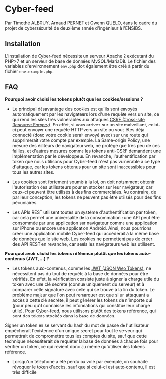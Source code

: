 # Cyber-feed

Par Timothé ALBOUY, Arnaud PERNET et Gwenn QUELO, dans le cadre du projet de cybersécurité de deuxième année d'ingénieur à l'ENSIBS.

## Installation

L'installation de Cyber-feed nécessite un serveur Apache 2 exécutant du PHP>7 et un serveur de base de données MySQL/MariaDB. Le fichier des variables d'environnement `env.php` doit également être créé à partir du fichier `env.example.php`.

## FAQ

**Pourquoi avoir choisi les tokens plutôt que les cookies/sessions ?**

- Le principal désavantage des cookies est qu'ils sont envoyés automatiquement par les navigateurs lors d'une requête vers un site, ce qui rend les sites très vulnérables aux attaques [CSRF (Cross-site Resource Forgery)][csrf]. En effet, si vous arrivez sur un site malveillant, celui-ci peut envoyer une requête HTTP vers un site ou vous êtes déjà connecté (donc votre cookie serait envoyé avec) sur une route qui supprimerait votre compte par exemple. La Same-origin Policy, une mesure des éditeurs de navigateur web, ne protège que très peu de ces failles, et d'autres mesures comme les tokens anti-CSRF demandent une implémentation par le développeur. En revanche, l'authentification par token que nous utilisons pour Cyber-feed n'est pas vulnérable à ce type d'attaque, car les tokens obtenus pour un site sont inaccessibles pour tous les autres sites.

- Les cookies sont fortement soumis à la loi, on doit notamment obtenir l'autorisation des utilisateurs pour en stocker sur leur navigateur, car ceux-ci peuvent être utilisés à des fins commerciales. Au contraire, de par leur conception, les tokens ne peuvent pas être utilisés pour des fins pécuniaires.

- Les APIs REST utilisent toutes un système d'authentification par token, car cela permet une universalité de la consommation : une API peut être consommée par une application sur navigateur comme une application sur iPhone ou encore une application Android. Ainsi, nous pourrions créer une application mobile Cyber-feed qui accèderait à la même base de données que le site web. Les cookies ne permettent pas de créer des API REST en revanche, car seuls les navigateurs web les utilisent.

**Pourquoi avoir choisi les tokens référence plutôt que les tokens auto-contenus (JWT, ...) ?**

- Les tokens auto-contenus, comme les [JWT (JSON Web Tokens)][jwt], ne nécessitent pas du tout de requête à la base de données pour être vérifiés. En effet, la vérification consiste juste à signer la charge utile du token avec une clé secrète (connue uniquement du serveur) et à comparer cette signature avec celle qui se trouve à la fin du token. Le problème majeur que l'on peut remarquer est que si un attaquant a accès à cette clé secrète, il peut générer les tokens de n'importe qui (pour peu qu'il connaisse les informations qui constitue leur charge utile). Pour Cyber-feed, nous utilisons plutôt des tokens référence, qui sont des tokens stockés dans la base de données.

Signer un token en se servant du hash du mot de passe de l'utilisateur empêcherait l'existence d'un unique secret pour tout le serveur qui permettrait de compromettre tous les comptes du site, sauf que cette technique nécessiterait de requêter la base de données à chaque fois pour vérifier un token, ce qui revient donc au même qu'utiliser des tokens référence. 

- Lorsqu'un téléphone a été perdu ou volé par exemple, on souhaite révoquer le token d'accès, sauf que si celui-ci est auto-contenu, il est très difficile 



[csrf]: https://fr.wikipedia.org/wiki/Cross-site_request_forgery
[jwt]: https://fr.wikipedia.org/wiki/JSON_Web_Token
